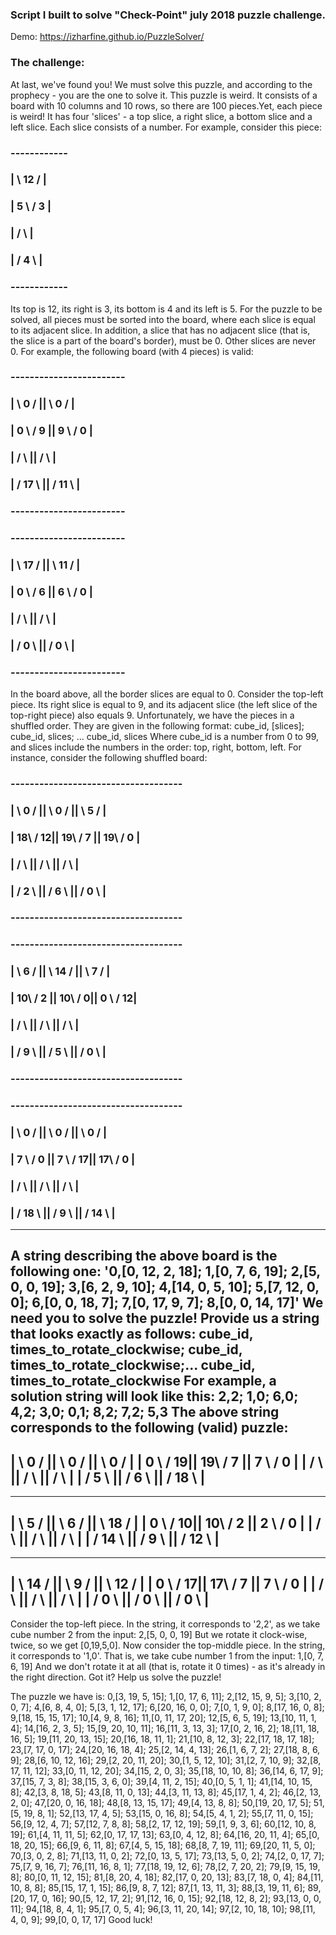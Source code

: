### Script I built to solve "Check-Point" july 2018 puzzle challenge. <br/>
Demo: https://izharfine.github.io/PuzzleSolver/

### The challenge:
At last, we've found you! We must solve this puzzle, and according to the prophecy - you are the one to solve it.
This puzzle is weird. It consists of a board with 10 columns and 10 rows, so there are 100 pieces.Yet, each piece is weird! It has four
'slices' - a top slice, a right slice, a bottom slice and a left slice. Each slice consists of a number. For example, consider this piece:
### ------------
### | \ 12 / |
### | 5 \ / 3 |
### | / \ |
### | / 4 \ |
### ------------
Its top is 12, its right is 3, its bottom is 4 and its left is 5. For the puzzle to be solved, all pieces must be sorted into the board, where
each slice is equal to its adjacent slice. In addition, a slice that has no adjacent slice (that is, the slice is a part of the board's border),
must be 0. Other slices are never 0. For example, the following board (with 4 pieces) is valid:
### ------------------------
### | \ 0 / || \ 0 / |
### | 0 \ / 9 || 9 \ / 0 |
### | / \ || / \ |
### | / 17 \ || / 11 \ |
### ------------------------
### ------------------------
### | \ 17 / || \ 11 / |
### | 0 \ / 6 || 6 \ / 0 |
### | / \ || / \ |
### | / 0 \ || / 0 \ |
### ------------------------
In the board above, all the border slices are equal to 0. Consider the top-left piece. Its right slice is equal to 9, and its adjacent slice
(the left slice of the top-right piece) also equals 9.
Unfortunately, we have the pieces in a shuffled order. They are given in the following format:
cube_id, [slices]; cube_id, slices; ... cube_id, slices
Where cube_id is a number from 0 to 99, and slices include the numbers in the order: top, right, bottom, left. For instance, consider
the following shuffled board:
### ------------------------------------
### | \ 0 / || \ 0 / || \ 5 / |
### | 18\ / 12|| 19\ / 7 || 19\ / 0 |
### | / \ || / \ || / \ |
### | / 2 \ || / 6 \ || / 0 \ |
### ------------------------------------
### ------------------------------------
### | \ 6 / || \ 14 / || \ 7 / |
### | 10\ / 2 || 10\ / 0|| 0 \ / 12|
### | / \ || / \ || / \ |
### | / 9 \ || / 5 \ || / 0 \ |
### ------------------------------------

### ------------------------------------
### | \ 0 / || \ 0 / || \ 0 / |
### | 7 \ / 0 || 7 \ / 17|| 17\ / 0 |
### | / \ || / \ || / \ |
### | / 18 \ || / 9 \ || / 14 \ |
------------------------------------
A string describing the above board is the following one:
'0,[0, 12, 2, 18]; 1,[0, 7, 6, 19]; 2,[5, 0, 0, 19]; 3,[6, 2, 9, 10]; 4,[14, 0, 5, 10]; 5,[7, 12, 0, 0]; 6,[0, 0, 18, 7]; 7,[0, 17, 9, 7]; 8,[0, 0, 14, 17]'
We need you to solve the puzzle!
Provide us a string that looks exactly as follows:
cube_id, times_to_rotate_clockwise; cube_id, times_to_rotate_clockwise;... cube_id, times_to_rotate_clockwise
For example, a solution string will look like this:
2,2; 1,0; 6,0; 4,2; 3,0; 0,1; 8,2; 7,2; 5,3
The above string corresponds to the following (valid) puzzle:
------------------------------------
| \ 0 / || \ 0 / || \ 0 / |
| 0 \ / 19|| 19\ / 7 || 7 \ / 0 |
| / \ || / \ || / \ |
| / 5 \ || / 6 \ || / 18 \ |
------------------------------------
------------------------------------
| \ 5 / || \ 6 / || \ 18 / |
| 0 \ / 10|| 10\ / 2 || 2 \ / 0 |
| / \ || / \ || / \ |
| / 14 \ || / 9 \ || / 12 \ |
------------------------------------
------------------------------------
| \ 14 / || \ 9 / || \ 12 / |
| 0 \ / 17|| 17\ / 7 || 7 \ / 0 |
| / \ || / \ || / \ |
| / 0 \ || / 0 \ || / 0 \ |
------------------------------------
Consider the top-left piece. In the string, it corresponds to '2,2', as we take cube number 2 from the input:
2,[5, 0, 0, 19]
But we rotate it clock-wise, twice, so we get [0,19,5,0].
Now consider the top-middle piece. In the string, it corresponds to '1,0'. That is, we take cube number 1 from the input:
1,[0, 7, 6, 19]
And we don't rotate it at all (that is, rotate it 0 times) - as it's already in the right direction.
Got it?
Help us solve the puzzle!

The puzzle we have is:
0,[3, 19, 5, 15]; 1,[0, 17, 6, 11]; 2,[12, 15, 9, 5]; 3,[10, 2, 0, 7]; 4,[6, 8, 4, 0]; 5,[3, 1, 12, 17]; 6,[20, 16, 0, 0]; 7,[0, 1, 9, 0]; 8,[17, 16, 0, 8];
9,[18, 15, 15, 17]; 10,[4, 9, 8, 16]; 11,[0, 11, 17, 20]; 12,[5, 6, 5, 19]; 13,[10, 11, 1, 4]; 14,[16, 2, 3, 5]; 15,[9, 20, 10, 11]; 16,[11, 3, 13,
3]; 17,[0, 2, 16, 2]; 18,[11, 18, 16, 5]; 19,[11, 20, 13, 15]; 20,[16, 18, 11, 1]; 21,[10, 8, 12, 3]; 22,[17, 18, 17, 18]; 23,[7, 17, 0, 17];
24,[20, 16, 18, 4]; 25,[2, 14, 4, 13]; 26,[1, 6, 7, 2]; 27,[18, 8, 6, 9]; 28,[6, 10, 12, 16]; 29,[2, 20, 11, 20]; 30,[1, 5, 12, 10]; 31,[2, 7, 10, 9];
32,[8, 17, 11, 12]; 33,[0, 11, 12, 20]; 34,[15, 2, 0, 3]; 35,[18, 10, 10, 8]; 36,[14, 6, 17, 9]; 37,[15, 7, 3, 8]; 38,[15, 3, 6, 0]; 39,[4, 11, 2,
15]; 40,[0, 5, 1, 1]; 41,[14, 10, 15, 8]; 42,[3, 8, 18, 5]; 43,[8, 11, 0, 13]; 44,[3, 11, 13, 8]; 45,[17, 1, 4, 2]; 46,[2, 13, 2, 0]; 47,[20, 0, 16,
18]; 48,[8, 13, 15, 17]; 49,[4, 13, 8, 8]; 50,[19, 20, 17, 5]; 51,[5, 19, 8, 1]; 52,[13, 17, 4, 5]; 53,[15, 0, 16, 8]; 54,[5, 4, 1, 2]; 55,[7, 11, 0,
15]; 56,[9, 12, 4, 7]; 57,[12, 7, 8, 8]; 58,[2, 17, 12, 19]; 59,[1, 9, 3, 6]; 60,[12, 10, 8, 19]; 61,[4, 11, 11, 5]; 62,[0, 17, 17, 13]; 63,[0, 4, 12,
8]; 64,[16, 20, 11, 4]; 65,[0, 18, 20, 15]; 66,[9, 6, 11, 8]; 67,[4, 5, 15, 18]; 68,[8, 7, 19, 11]; 69,[20, 11, 5, 0]; 70,[3, 0, 2, 8]; 71,[13, 11, 0,
2]; 72,[0, 13, 5, 17]; 73,[13, 5, 0, 2]; 74,[2, 0, 17, 7]; 75,[7, 9, 16, 7]; 76,[11, 16, 8, 1]; 77,[18, 19, 12, 6]; 78,[2, 7, 20, 2]; 79,[9, 15, 19, 8];
80,[0, 11, 12, 15]; 81,[8, 20, 4, 18]; 82,[17, 0, 20, 13]; 83,[7, 18, 0, 4]; 84,[11, 10, 8, 8]; 85,[15, 17, 1, 15]; 86,[9, 8, 7, 12]; 87,[1, 13, 11,
3]; 88,[3, 19, 11, 6]; 89,[20, 17, 0, 16]; 90,[5, 12, 17, 2]; 91,[12, 16, 0, 15]; 92,[18, 12, 8, 2]; 93,[13, 0, 0, 11]; 94,[18, 8, 4, 1]; 95,[7, 0, 5,
4]; 96,[3, 11, 20, 14]; 97,[2, 10, 18, 10]; 98,[11, 4, 0, 9]; 99,[0, 0, 17, 17]
Good luck!
